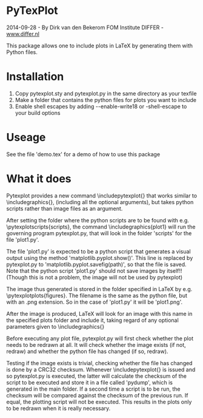 PyTexPlot
=========
2014-09-28 - By Dirk van den Bekerom
FOM Institute DIFFER - www.differ.nl

This package allows one to include plots in LaTeX by generating them with Python files.

Installation
============

1. Copy pytexplot.sty and pytexplot.py in the same directory as your texfile
2. Make a folder that contains the python files for plots you want to include
3. Enable shell escapes by adding --enable-write18 or -shell-escape to your build options

Useage
======

See the file 'demo.tex' for a demo of how to use this package

What it does
============

Pytexplot provides a new command \includepytexplot{} that works similar to \includegraphics{}, (including all the optional arguments), but takes python scripts rather than image files as an argument.

After setting the folder where the python scripts are to be found with e.g. \pytexplotscripts{scripts}, the command \includegraphics{plot1} will run the governing program pytexplot.py, that will look in the folder 'scripts' for the file 'plot1.py'.

The file 'plot1.py' is expected to be a python script that generates a visual output using the method 'matplotlib.pyplot.show()'. This line is replaced by pytexplot.py to 'matplotlib.pyplot.savefig(path)', so that the file is saved. Note that the python script 'plot1.py' should not save images by itself!! (Though this is not a problem, the image will not be used by pytexplot)

The image thus generated is stored in the folder specified in LaTeX by e.g. \pytexplotplots{figures}. The filename is the same as the python file, but with an .png extension. So in the case of 'plot1.py' it will be 'plot1.png'.

After the image is produced, LaTeX will look for an image with this name in the specified plots folder and include it, taking regard of any optional parameters given to \includegraphics{}

Before executing any plot file, pytexplot.py will first check whether the plot needs to be redrawn at all. It will check whether the image exists (if not, redraw) and whether the python file has changed (if so, redraw).

Testing if the image exists is trivial, checking whether the file has changed is done by a CRC32 checksum.
Whenever \includepytexplot{} is issued and so pytexplot.py is executed, the latter will calculate the checksum of the script to be executed and store it in a file called 'pydump', which is generated in the main folder. If a second time a script is to be run, the checksum will be compared against the checksum of the previous run. If equal, the plotting script will not be executed. This results in the plots only to be redrawn when it is really necessary.


